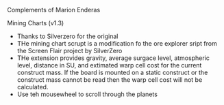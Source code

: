 Complements of Marion Enderas

Mining Charts (v1.3)
 - Thanks to Silverzero for the original
 - THe mining chart scrupt is a modification fo the ore explorer sript from the Screen Flair project by SilverZero
 - THe extension provides gravity, average surgace level, atmospheric level, distance in SU, and extimated warp cell cost for the current construct mass. If the board is mounted on a static construct or the construct mass cannot be read then the warp cell cost will not be calculated.
 - Use teh mousewheel to scroll through the planets

